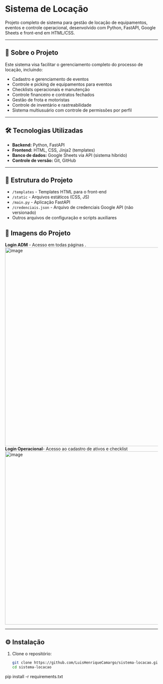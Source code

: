 # Sistema de Locação

Projeto completo de sistema para gestão de locação de equipamentos, eventos e controle operacional, desenvolvido com Python, FastAPI, Google Sheets e front-end em HTML/CSS.

---

## 🚀 Sobre o Projeto

Este sistema visa facilitar o gerenciamento completo do processo de locação, incluindo:

- Cadastro e gerenciamento de eventos
- Controle e picking de equipamentos para eventos
- Checklists operacionais e manutenção
- Controle financeiro e contratos fechados
- Gestão de frota e motoristas
- Controle de inventário e rastreabilidade
- Sistema multiusuário com controle de permissões por perfil

---

## 🛠 Tecnologias Utilizadas

- **Backend:** Python, FastAPI
- **Frontend:** HTML, CSS, Jinja2 (templates)
- **Banco de dados:** Google Sheets via API (sistema híbrido)
- **Controle de versão:** Git, GitHub

---

## 📁 Estrutura do Projeto

- `/templates` - Templates HTML para o front-end
- `/static` - Arquivos estáticos (CSS, JS)
- `/main.py` - Aplicação FastAPI
- `/credenciais.json` - Arquivo de credenciais Google API (não versionado)
- Outros arquivos de configuração e scripts auxiliares

## 👀 Imagens do Projeto  

**Login ADM** - Acesso em todas páginas . 
<img width="1337" height="653" alt="image" src="https://github.com/user-attachments/assets/41ab8207-02a8-4017-b732-bda14fa37b31" />
**Login Operacional**- Acesso ao cadastro de ativos e checklist 
<img width="1351" height="569" alt="image" src="https://github.com/user-attachments/assets/e6075e18-5f50-4a4b-a4fb-e9be912ce77c" />


---

## ⚙️ Instalação

1. Clone o repositório:
   ```bash
   git clone https://github.com/LuisHenriqueCamargo/sistema-locacao.git
   cd sistema-locacao
pip install -r requirements.txt
